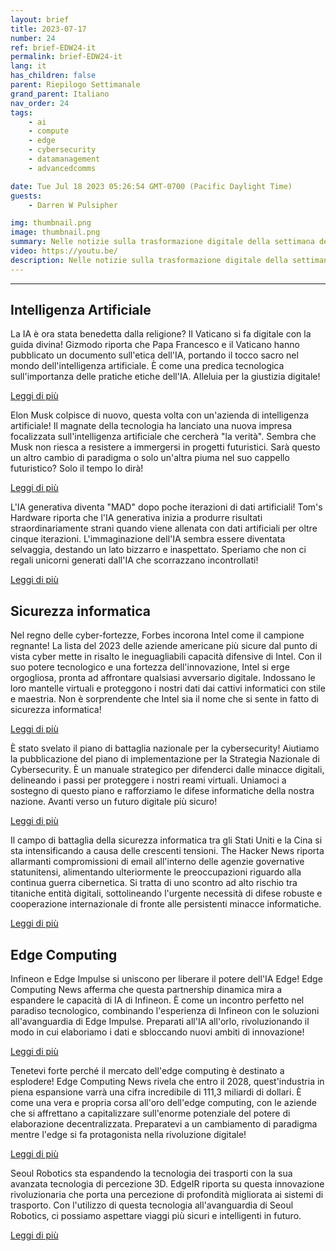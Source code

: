 ```yaml
---
layout: brief
title: 2023-07-17
number: 24
ref: brief-EDW24-it
permalink: brief-EDW24-it
lang: it
has_children: false
parent: Riepilogo Settimanale
grand_parent: Italiano
nav_order: 24
tags:
    - ai
    - compute
    - edge
    - cybersecurity
    - datamanagement
    - advancedcomms

date: Tue Jul 18 2023 05:26:54 GMT-0700 (Pacific Daylight Time)
guests:
    - Darren W Pulsipher

img: thumbnail.png
image: thumbnail.png
summary: Nelle notizie sulla trasformazione digitale della settimana del 17 luglio 2023, Papa Francesco offre orientamenti sull'etica dell'intelligenza artificiale, Intel rimane la fortezza cibernetica d'America, e il mercato del computing periferico è destinato a decollare!
video: https://youtu.be/
description: Nelle notizie sulla trasformazione digitale della settimana del 17 luglio 2023, Papa Francesco offre orientamenti sull'etica dell'intelligenza artificiale, Intel rimane la fortezza cibernetica d'America, e il mercato del computing periferico è destinato a decollare!
---
```






---

## Intelligenza Artificiale

La IA è ora stata benedetta dalla religione? Il Vaticano si fa digitale con la guida divina! Gizmodo riporta che Papa Francesco e il Vaticano hanno pubblicato un documento sull'etica dell'IA, portando il tocco sacro nel mondo dell'intelligenza artificiale. È come una predica tecnologica sull'importanza delle pratiche etiche dell'IA. Alleluia per la giustizia digitale!

[Leggi di più](https://gizmodo.com/pope-francis-vatican-releases-ai-ethics-1850583076)

Elon Musk colpisce di nuovo, questa volta con un'azienda di intelligenza artificiale! Il magnate della tecnologia ha lanciato una nuova impresa focalizzata sull'intelligenza artificiale che cercherà "la verità". Sembra che Musk non riesca a resistere a immergersi in progetti futuristici. Sarà questo un altro cambio di paradigma o solo un'altra piuma nel suo cappello futuristico? Solo il tempo lo dirà!

[Leggi di più](https://www.cnn.com/2023/07/12/tech/elon-musk-ai-company/index.html)

L'IA generativa diventa "MAD" dopo poche iterazioni di dati artificiali! Tom's Hardware riporta che l'IA generativa inizia a produrre risultati straordinariamente strani quando viene allenata con dati artificiali per oltre cinque iterazioni. L'immaginazione dell'IA sembra essere diventata selvaggia, destando un lato bizzarro e inaspettato. Speriamo che non ci regali unicorni generati dall'IA che scorrazzano incontrollati!

[Leggi di più](https://www.tomshardware.com/news/generative-ai-goes-mad-when-trained-on-artificial-data-over-five-times)

## Sicurezza informatica

Nel regno delle cyber-fortezze, Forbes incorona Intel come il campione regnante! La lista del 2023 delle aziende americane più sicure dal punto di vista cyber mette in risalto le ineguagliabili capacità difensive di Intel. Con il suo potere tecnologico e una fortezza dell'innovazione, Intel si erge orgogliosa, pronta ad affrontare qualsiasi avversario digitale. Indossano le loro mantelle virtuali e proteggono i nostri dati dai cattivi informatici con stile e maestria. Non è sorprendente che Intel sia il nome che si sente in fatto di sicurezza informatica!

[Leggi di più](https://www.forbes.com/sites/hnewman/2023/06/08/meet-americas-most-cybersecure-companies-2023/?sh=dd8bc202cf60)

È stato svelato il piano di battaglia nazionale per la cybersecurity! Aiutiamo la pubblicazione del piano di implementazione per la Strategia Nazionale di Cybersecurity. È un manuale strategico per difenderci dalle minacce digitali, delineando i passi per proteggere i nostri reami virtuali. Uniamoci a sostegno di questo piano e rafforziamo le difese informatiche della nostra nazione. Avanti verso un futuro digitale più sicuro!

[Leggi di più](https://www.helpnetsecurity.com/2023/07/13/national-cybersecurity-strategy-implementation-plan-published/)

Il campo di battaglia della sicurezza informatica tra gli Stati Uniti e la Cina si sta intensificando a causa delle crescenti tensioni. The Hacker News riporta allarmanti compromissioni di email all'interno delle agenzie governative statunitensi, alimentando ulteriormente le preoccupazioni riguardo alla continua guerra cibernetica. Si tratta di uno scontro ad alto rischio tra titaniche entità digitali, sottolineando l'urgente necessità di difese robuste e cooperazione internazionale di fronte alle persistenti minacce informatiche.

[Leggi di più](https://thehackernews.com/2023/07/us-government-agencies-emails.html)

## Edge Computing

Infineon e Edge Impulse si uniscono per liberare il potere dell'IA Edge! Edge Computing News afferma che questa partnership dinamica mira a espandere le capacità di IA di Infineon. È come un incontro perfetto nel paradiso tecnologico, combinando l'esperienza di Infineon con le soluzioni all'avanguardia di Edge Impulse. Preparati all'IA all'orlo, rivoluzionando il modo in cui elaboriamo i dati e sbloccando nuovi ambiti di innovazione!

[Leggi di più](https://www.edgecomputing-news.com/2023/07/10/infineon-partners-with-edge-impulse-to-extend-its-edge-ai-capabilities/)

Tenetevi forte perché il mercato dell'edge computing è destinato a esplodere! Edge Computing News rivela che entro il 2028, quest'industria in piena espansione varrà una cifra incredibile di 111,3 miliardi di dollari. È come una vera e propria corsa all'oro dell'edge computing, con le aziende che si affrettano a capitalizzare sull'enorme potenziale del potere di elaborazione decentralizzata. Preparatevi a un cambiamento di paradigma mentre l'edge si fa protagonista nella rivoluzione digitale!

[Leggi di più](https://www.edgecomputing-news.com/2023/07/10/edge-computing-market-to-be-worth-111-3-billion-by-2028/)

Seoul Robotics sta espandendo la tecnologia dei trasporti con la sua avanzata tecnologia di percezione 3D. EdgeIR riporta su questa innovazione rivoluzionaria che porta una percezione di profondità migliorata ai sistemi di trasporto. Con l'utilizzo di questa tecnologia all'avanguardia di Seoul Robotics, ci possiamo aspettare viaggi più sicuri e intelligenti in futuro.

[Leggi di più](https://www.edgeir.com/seoul-robotics-develops-3d-perception-tech-to-boost-transportation-systems-20230711)



